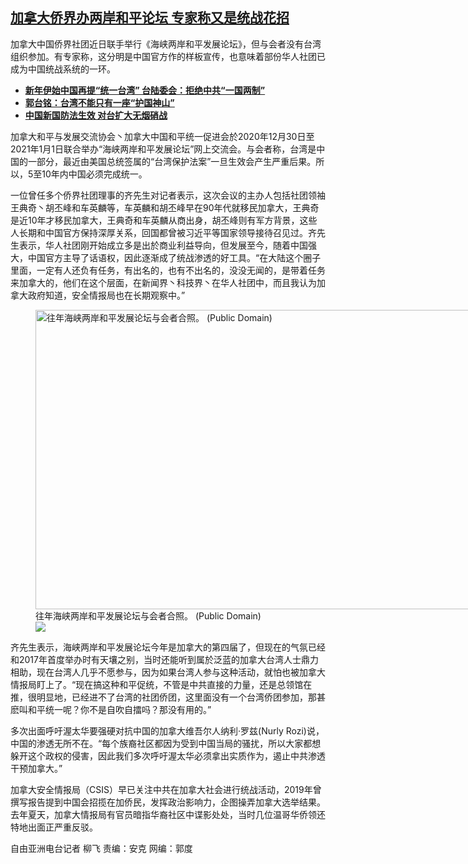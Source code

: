 <!--1609792440000-->
[加拿大侨界办两岸和平论坛   专家称又是统战花招](https://www.rfa.org/mandarin/yataibaodao/gangtai/lf-01042021152900.html)
------

<p>加拿大中国侨界社团近日联手举行《海峡两岸和平发展论坛》，但与会者没有台湾组织参加。有专家称，这分明是中国官方作的样板宣传，也意味着部份华人社团已成为中国统战系统的一环。</p><ul><li><strong><a href="https://www.rfa.org/mandarin/Xinwen/10-01022021165946.html">新年伊始中国再提“统一台湾” 台陆委会：拒绝中共“一国两制”</a></strong></li><li><strong><a href="https://www.rfa.org/mandarin/Xinwen/wul0104c-01042021032958.html">郭台铭：台湾不能只有一座“护国神山”</a></strong></li><li><a href="https://www.rfa.org/mandarin/yataibaodao/gangtai/hx1-01042021080858.html"><strong>中国新国防法生效 对台扩大无烟硝战</strong></a></li></ul><p></p><p>加拿大和平与发展交流协会丶加拿大中国和平统一促进会於2020年12月30日至2021年1月1日联合举办“海峡两岸和平发展论坛”网上交流会。与会者称，台湾是中国的一部分，最近由美国总统签属的“台湾保护法案”一旦生效会产生严重后果。所以，5至10年内中国必须完成统一。</p><p>一位曾任多个侨界社团理事的齐先生对记者表示，这次会议的主办人包括社团领袖王典奇丶胡丕峰和车英麟等，车英麟和胡丕峰早在90年代就移民加拿大，王典奇是近10年才移民加拿大，王典奇和车英麟从商出身，胡丕峰则有军方背景，这些人长期和中国官方保持深厚关系，回国都曾被习近平等国家领导接待召见过。齐先生表示，华人社团刚开始成立多是出於商业利益导向，但发展至今，随着中国强大，中国官方主导了话语权，因此逐渐成了统战渗透的好工具。“在大陆这个圈子里面，一定有人还负有任务，有出名的，也有不出名的，没没无闻的，是带着任务来加拿大的，他们在这个层面，在新闻界丶科技界丶在华人社团中，而且我认为加拿大政府知道，安全情报局也在长期观察中。”</p><p><figure class="image-richtext image-inline captioned" style="width:800px;"><img alt="往年海峡两岸和平发展论坛与会者合照。  (Public Domain)" height="479" src="https://www.rfa.org/mandarin/yataibaodao/gangtai/lf-01042021152900.html/photo2.jpeg/@@images/1100b005-0552-4e40-920f-0544ef5d4eda.jpeg" title="2" width="800"/><figcaption class="image-caption">往年海峡两岸和平发展论坛与会者合照。  (Public Domain)</figcaption><small></small><div id="zoomattribute"><a data-caption="往年海峡两岸和平发展论坛与会者合照。  (Public Domain)" data-fancybox="" href="https://www.rfa.org/mandarin/yataibaodao/gangtai/lf-01042021152900.html/photo2.jpeg" id="single_image" title="往年海峡两岸和平发展论坛与会者合照。  (Public Domain)"><img src="/++plone++rfa-resources/img/icon-zoom.png"/></a></div></figure></p><p>齐先生表示，海峡两岸和平发展论坛今年是加拿大的第四届了，但现在的气氛已经和2017年首度举办时有天壤之别，当时还能听到属於泛蓝的加拿大台湾人士鼎力相助，现在台湾人几乎不愿参与，因为如果台湾人参与这种活动，就怕也被加拿大情报局盯上了。“现在搞这种和平促统，不管是中共直接的力量，还是总领馆在推，很明显地，已经进不了台湾的社团侨团，这里面没有一个台湾侨团参加，那甚麽叫和平统一呢？你不是自吹自擂吗？那没有用的。”</p><p>多次出面呼吁渥太华要强硬对抗中国的加拿大维吾尔人纳利·罗兹(Nurly Rozi)说，中国的渗透无所不在。“每个族裔社区都因为受到中国当局的骚扰，所以大家都想躲开这个政权的侵害，因此我们多次呼吁渥太华必须拿出实质作为，遏止中共渗透干预加拿大。”</p><p>加拿大安全情报局（CSIS）早已关注中共在加拿大社会进行统战活动，2019年曾撰写报告提到中国会招揽在加侨民，发挥政治影响力，企图操弄加拿大选举结果。去年夏天，加拿大情报局有官员暗指华裔社区中谍影处处，当时几位温哥华侨领还特地出面正严重反驳。</p><p>自由亚洲电台记者 柳飞 责编：安克 网编：郭度</p>
